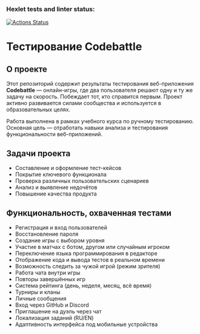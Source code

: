 ### Hexlet tests and linter status:
[![Actions Status](https://github.com/AljonaS-ux/qa-engineer-project-85/actions/workflows/hexlet-check.yml/badge.svg)](https://github.com/AljonaS-ux/qa-engineer-project-85/actions)
# Тестирование Codebattle

## О проекте

Этот репозиторий содержит результаты тестирования веб-приложения **Codebattle** — онлайн-игры, где два пользователя решают одну и ту же задачу на скорость. Побеждает тот, кто справится первым. Проект активно развивается силами сообщества и используется в образовательных целях.

Работа выполнена в рамках учебного курса по ручному тестированию. Основная цель — отработать навыки анализа и тестирования функциональности веб-приложений.

## Задачи проекта

- Составление и оформление тест-кейсов
- Покрытие ключевого функционала
- Проверка различных пользовательских сценариев
- Анализ и выявление недочётов
- Повышение качества продукта

## Функциональность, охваченная тестами

- Регистрация и вход пользователей
- Восстановление пароля
- Создание игры с выбором уровня
- Участие в матчах с ботом, другом или случайным игроком
- Переключение языка программирования в редакторе
- Отображение кода и вывода тестов в реальном времени
- Возможность следить за чужой игрой (режим зрителя)
- Работа чата внутри игры
- Повторы завершённых игр
- Система рейтинга (день, неделя, месяц, всё время)
- Турниры и кланы
- Личные сообщения
- Вход через GitHub и Discord
- Приглашение на дуэль через чат
- Локализация заданий (RU/EN)
- Адаптивность интерфейса под мобильные устройства
